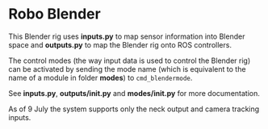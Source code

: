 Robo Blender
============

This Blender rig uses **inputs.py** to map sensor information into Blender space and **outputs.py** to map the Blender rig onto ROS controllers.

The control modes (the way input data is used to control the Blender rig) can be activated by sending the mode name (which is equivalent to the name of a module in folder **modes**) to `cmd_blendermode`.

See **inputs.py**, **outputs/__init__.py** and **modes/__init__.py** for more documentation.

As of 9 July the system supports only the neck output and camera tracking inputs.
